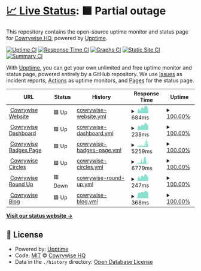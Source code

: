 # [📈 Live Status](https://Cowrywise.github.io/uptime): <!--live status--> **🟧 Partial outage**

This repository contains the open-source uptime monitor and status page for [Cowrywise HQ](https://www.cowrywise.com), powered by [Upptime](https://github.com/upptime/upptime).

[![Uptime CI](https://github.com/Cowrywise/uptime/workflows/Uptime%20CI/badge.svg)](https://github.com/Cowrywise/uptime/actions?query=workflow%3A%22Uptime+CI%22)
[![Response Time CI](https://github.com/Cowrywise/uptime/workflows/Response%20Time%20CI/badge.svg)](https://github.com/Cowrywise/uptime/actions?query=workflow%3A%22Response+Time+CI%22)
[![Graphs CI](https://github.com/Cowrywise/uptime/workflows/Graphs%20CI/badge.svg)](https://github.com/Cowrywise/uptime/actions?query=workflow%3A%22Graphs+CI%22)
[![Static Site CI](https://github.com/Cowrywise/uptime/workflows/Static%20Site%20CI/badge.svg)](https://github.com/Cowrywise/uptime/actions?query=workflow%3A%22Static+Site+CI%22)
[![Summary CI](https://github.com/Cowrywise/uptime/workflows/Summary%20CI/badge.svg)](https://github.com/Cowrywise/uptime/actions?query=workflow%3A%22Summary+CI%22)

With [Upptime](https://upptime.js.org), you can get your own unlimited and free uptime monitor and status page, powered entirely by a GitHub repository. We use [Issues](https://github.com/Cowrywise/uptime/issues) as incident reports, [Actions](https://github.com/Cowrywise/uptime/actions) as uptime monitors, and [Pages](https://Cowrywise.github.io/uptime) for the status page.

<!--start: status pages-->
<!-- This summary is generated by Upptime (https://github.com/upptime/upptime) -->
<!-- Do not edit this manually, your changes will be overwritten -->
<!-- prettier-ignore -->
| URL | Status | History | Response Time | Uptime |
| --- | ------ | ------- | ------------- | ------ |
| <img alt="" src="https://cowrywise.com/favicon.png" height="13"> [Cowrywise Website](https://www.cowrywise.com) | 🟩 Up | [cowrywise-website.yml](https://github.com/cowrywise/uptime/commits/HEAD/history/cowrywise-website.yml) | <details><summary><img alt="Response time graph" src="./graphs/cowrywise-website/response-time-week.png" height="20"> 684ms</summary><br><a href="https://Cowrywise.github.io/uptime/history/cowrywise-website"><img alt="Response time 718" src="https://img.shields.io/endpoint?url=https%3A%2F%2Fraw.githubusercontent.com%2Fcowrywise%2Fuptime%2FHEAD%2Fapi%2Fcowrywise-website%2Fresponse-time.json"></a><br><a href="https://Cowrywise.github.io/uptime/history/cowrywise-website"><img alt="24-hour response time 832" src="https://img.shields.io/endpoint?url=https%3A%2F%2Fraw.githubusercontent.com%2Fcowrywise%2Fuptime%2FHEAD%2Fapi%2Fcowrywise-website%2Fresponse-time-day.json"></a><br><a href="https://Cowrywise.github.io/uptime/history/cowrywise-website"><img alt="7-day response time 684" src="https://img.shields.io/endpoint?url=https%3A%2F%2Fraw.githubusercontent.com%2Fcowrywise%2Fuptime%2FHEAD%2Fapi%2Fcowrywise-website%2Fresponse-time-week.json"></a><br><a href="https://Cowrywise.github.io/uptime/history/cowrywise-website"><img alt="30-day response time 595" src="https://img.shields.io/endpoint?url=https%3A%2F%2Fraw.githubusercontent.com%2Fcowrywise%2Fuptime%2FHEAD%2Fapi%2Fcowrywise-website%2Fresponse-time-month.json"></a><br><a href="https://Cowrywise.github.io/uptime/history/cowrywise-website"><img alt="1-year response time 767" src="https://img.shields.io/endpoint?url=https%3A%2F%2Fraw.githubusercontent.com%2Fcowrywise%2Fuptime%2FHEAD%2Fapi%2Fcowrywise-website%2Fresponse-time-year.json"></a></details> | <details><summary><a href="https://Cowrywise.github.io/uptime/history/cowrywise-website">100.00%</a></summary><a href="https://Cowrywise.github.io/uptime/history/cowrywise-website"><img alt="All-time uptime 100.00%" src="https://img.shields.io/endpoint?url=https%3A%2F%2Fraw.githubusercontent.com%2Fcowrywise%2Fuptime%2FHEAD%2Fapi%2Fcowrywise-website%2Fuptime.json"></a><br><a href="https://Cowrywise.github.io/uptime/history/cowrywise-website"><img alt="24-hour uptime 100.00%" src="https://img.shields.io/endpoint?url=https%3A%2F%2Fraw.githubusercontent.com%2Fcowrywise%2Fuptime%2FHEAD%2Fapi%2Fcowrywise-website%2Fuptime-day.json"></a><br><a href="https://Cowrywise.github.io/uptime/history/cowrywise-website"><img alt="7-day uptime 100.00%" src="https://img.shields.io/endpoint?url=https%3A%2F%2Fraw.githubusercontent.com%2Fcowrywise%2Fuptime%2FHEAD%2Fapi%2Fcowrywise-website%2Fuptime-week.json"></a><br><a href="https://Cowrywise.github.io/uptime/history/cowrywise-website"><img alt="30-day uptime 100.00%" src="https://img.shields.io/endpoint?url=https%3A%2F%2Fraw.githubusercontent.com%2Fcowrywise%2Fuptime%2FHEAD%2Fapi%2Fcowrywise-website%2Fuptime-month.json"></a><br><a href="https://Cowrywise.github.io/uptime/history/cowrywise-website"><img alt="1-year uptime 100.00%" src="https://img.shields.io/endpoint?url=https%3A%2F%2Fraw.githubusercontent.com%2Fcowrywise%2Fuptime%2FHEAD%2Fapi%2Fcowrywise-website%2Fuptime-year.json"></a></details>
| <img alt="" src="https://cowrywise.com/favicon.png" height="13"> [Cowrywise Dashboard](https://my.cowrywise.com) | 🟩 Up | [cowrywise-dashboard.yml](https://github.com/cowrywise/uptime/commits/HEAD/history/cowrywise-dashboard.yml) | <details><summary><img alt="Response time graph" src="./graphs/cowrywise-dashboard/response-time-week.png" height="20"> 238ms</summary><br><a href="https://Cowrywise.github.io/uptime/history/cowrywise-dashboard"><img alt="Response time 186" src="https://img.shields.io/endpoint?url=https%3A%2F%2Fraw.githubusercontent.com%2Fcowrywise%2Fuptime%2FHEAD%2Fapi%2Fcowrywise-dashboard%2Fresponse-time.json"></a><br><a href="https://Cowrywise.github.io/uptime/history/cowrywise-dashboard"><img alt="24-hour response time 275" src="https://img.shields.io/endpoint?url=https%3A%2F%2Fraw.githubusercontent.com%2Fcowrywise%2Fuptime%2FHEAD%2Fapi%2Fcowrywise-dashboard%2Fresponse-time-day.json"></a><br><a href="https://Cowrywise.github.io/uptime/history/cowrywise-dashboard"><img alt="7-day response time 238" src="https://img.shields.io/endpoint?url=https%3A%2F%2Fraw.githubusercontent.com%2Fcowrywise%2Fuptime%2FHEAD%2Fapi%2Fcowrywise-dashboard%2Fresponse-time-week.json"></a><br><a href="https://Cowrywise.github.io/uptime/history/cowrywise-dashboard"><img alt="30-day response time 218" src="https://img.shields.io/endpoint?url=https%3A%2F%2Fraw.githubusercontent.com%2Fcowrywise%2Fuptime%2FHEAD%2Fapi%2Fcowrywise-dashboard%2Fresponse-time-month.json"></a><br><a href="https://Cowrywise.github.io/uptime/history/cowrywise-dashboard"><img alt="1-year response time 184" src="https://img.shields.io/endpoint?url=https%3A%2F%2Fraw.githubusercontent.com%2Fcowrywise%2Fuptime%2FHEAD%2Fapi%2Fcowrywise-dashboard%2Fresponse-time-year.json"></a></details> | <details><summary><a href="https://Cowrywise.github.io/uptime/history/cowrywise-dashboard">100.00%</a></summary><a href="https://Cowrywise.github.io/uptime/history/cowrywise-dashboard"><img alt="All-time uptime 100.00%" src="https://img.shields.io/endpoint?url=https%3A%2F%2Fraw.githubusercontent.com%2Fcowrywise%2Fuptime%2FHEAD%2Fapi%2Fcowrywise-dashboard%2Fuptime.json"></a><br><a href="https://Cowrywise.github.io/uptime/history/cowrywise-dashboard"><img alt="24-hour uptime 100.00%" src="https://img.shields.io/endpoint?url=https%3A%2F%2Fraw.githubusercontent.com%2Fcowrywise%2Fuptime%2FHEAD%2Fapi%2Fcowrywise-dashboard%2Fuptime-day.json"></a><br><a href="https://Cowrywise.github.io/uptime/history/cowrywise-dashboard"><img alt="7-day uptime 100.00%" src="https://img.shields.io/endpoint?url=https%3A%2F%2Fraw.githubusercontent.com%2Fcowrywise%2Fuptime%2FHEAD%2Fapi%2Fcowrywise-dashboard%2Fuptime-week.json"></a><br><a href="https://Cowrywise.github.io/uptime/history/cowrywise-dashboard"><img alt="30-day uptime 100.00%" src="https://img.shields.io/endpoint?url=https%3A%2F%2Fraw.githubusercontent.com%2Fcowrywise%2Fuptime%2FHEAD%2Fapi%2Fcowrywise-dashboard%2Fuptime-month.json"></a><br><a href="https://Cowrywise.github.io/uptime/history/cowrywise-dashboard"><img alt="1-year uptime 100.00%" src="https://img.shields.io/endpoint?url=https%3A%2F%2Fraw.githubusercontent.com%2Fcowrywise%2Fuptime%2FHEAD%2Fapi%2Fcowrywise-dashboard%2Fuptime-year.json"></a></details>
| <img alt="" src="https://cowrywise.com/favicon.png" height="13"> [Cowrywise Badges Page](https://cowrywise.com/@othreecodes/badges/savings-score) | 🟩 Up | [cowrywise-badges-page.yml](https://github.com/cowrywise/uptime/commits/HEAD/history/cowrywise-badges-page.yml) | <details><summary><img alt="Response time graph" src="./graphs/cowrywise-badges-page/response-time-week.png" height="20"> 5259ms</summary><br><a href="https://Cowrywise.github.io/uptime/history/cowrywise-badges-page"><img alt="Response time 3411" src="https://img.shields.io/endpoint?url=https%3A%2F%2Fraw.githubusercontent.com%2Fcowrywise%2Fuptime%2FHEAD%2Fapi%2Fcowrywise-badges-page%2Fresponse-time.json"></a><br><a href="https://Cowrywise.github.io/uptime/history/cowrywise-badges-page"><img alt="24-hour response time 3189" src="https://img.shields.io/endpoint?url=https%3A%2F%2Fraw.githubusercontent.com%2Fcowrywise%2Fuptime%2FHEAD%2Fapi%2Fcowrywise-badges-page%2Fresponse-time-day.json"></a><br><a href="https://Cowrywise.github.io/uptime/history/cowrywise-badges-page"><img alt="7-day response time 5259" src="https://img.shields.io/endpoint?url=https%3A%2F%2Fraw.githubusercontent.com%2Fcowrywise%2Fuptime%2FHEAD%2Fapi%2Fcowrywise-badges-page%2Fresponse-time-week.json"></a><br><a href="https://Cowrywise.github.io/uptime/history/cowrywise-badges-page"><img alt="30-day response time 4877" src="https://img.shields.io/endpoint?url=https%3A%2F%2Fraw.githubusercontent.com%2Fcowrywise%2Fuptime%2FHEAD%2Fapi%2Fcowrywise-badges-page%2Fresponse-time-month.json"></a><br><a href="https://Cowrywise.github.io/uptime/history/cowrywise-badges-page"><img alt="1-year response time 3495" src="https://img.shields.io/endpoint?url=https%3A%2F%2Fraw.githubusercontent.com%2Fcowrywise%2Fuptime%2FHEAD%2Fapi%2Fcowrywise-badges-page%2Fresponse-time-year.json"></a></details> | <details><summary><a href="https://Cowrywise.github.io/uptime/history/cowrywise-badges-page">100.00%</a></summary><a href="https://Cowrywise.github.io/uptime/history/cowrywise-badges-page"><img alt="All-time uptime 100.00%" src="https://img.shields.io/endpoint?url=https%3A%2F%2Fraw.githubusercontent.com%2Fcowrywise%2Fuptime%2FHEAD%2Fapi%2Fcowrywise-badges-page%2Fuptime.json"></a><br><a href="https://Cowrywise.github.io/uptime/history/cowrywise-badges-page"><img alt="24-hour uptime 100.00%" src="https://img.shields.io/endpoint?url=https%3A%2F%2Fraw.githubusercontent.com%2Fcowrywise%2Fuptime%2FHEAD%2Fapi%2Fcowrywise-badges-page%2Fuptime-day.json"></a><br><a href="https://Cowrywise.github.io/uptime/history/cowrywise-badges-page"><img alt="7-day uptime 100.00%" src="https://img.shields.io/endpoint?url=https%3A%2F%2Fraw.githubusercontent.com%2Fcowrywise%2Fuptime%2FHEAD%2Fapi%2Fcowrywise-badges-page%2Fuptime-week.json"></a><br><a href="https://Cowrywise.github.io/uptime/history/cowrywise-badges-page"><img alt="30-day uptime 100.00%" src="https://img.shields.io/endpoint?url=https%3A%2F%2Fraw.githubusercontent.com%2Fcowrywise%2Fuptime%2FHEAD%2Fapi%2Fcowrywise-badges-page%2Fuptime-month.json"></a><br><a href="https://Cowrywise.github.io/uptime/history/cowrywise-badges-page"><img alt="1-year uptime 100.00%" src="https://img.shields.io/endpoint?url=https%3A%2F%2Fraw.githubusercontent.com%2Fcowrywise%2Fuptime%2FHEAD%2Fapi%2Fcowrywise-badges-page%2Fuptime-year.json"></a></details>
| <img alt="" src="https://cowrywise.com/favicon.png" height="13"> [Cowrywise Circles](https://cowrywise.com/circles/challenges) | 🟩 Up | [cowrywise-circles.yml](https://github.com/cowrywise/uptime/commits/HEAD/history/cowrywise-circles.yml) | <details><summary><img alt="Response time graph" src="./graphs/cowrywise-circles/response-time-week.png" height="20"> 6779ms</summary><br><a href="https://Cowrywise.github.io/uptime/history/cowrywise-circles"><img alt="Response time 2226" src="https://img.shields.io/endpoint?url=https%3A%2F%2Fraw.githubusercontent.com%2Fcowrywise%2Fuptime%2FHEAD%2Fapi%2Fcowrywise-circles%2Fresponse-time.json"></a><br><a href="https://Cowrywise.github.io/uptime/history/cowrywise-circles"><img alt="24-hour response time 8731" src="https://img.shields.io/endpoint?url=https%3A%2F%2Fraw.githubusercontent.com%2Fcowrywise%2Fuptime%2FHEAD%2Fapi%2Fcowrywise-circles%2Fresponse-time-day.json"></a><br><a href="https://Cowrywise.github.io/uptime/history/cowrywise-circles"><img alt="7-day response time 6779" src="https://img.shields.io/endpoint?url=https%3A%2F%2Fraw.githubusercontent.com%2Fcowrywise%2Fuptime%2FHEAD%2Fapi%2Fcowrywise-circles%2Fresponse-time-week.json"></a><br><a href="https://Cowrywise.github.io/uptime/history/cowrywise-circles"><img alt="30-day response time 5630" src="https://img.shields.io/endpoint?url=https%3A%2F%2Fraw.githubusercontent.com%2Fcowrywise%2Fuptime%2FHEAD%2Fapi%2Fcowrywise-circles%2Fresponse-time-month.json"></a><br><a href="https://Cowrywise.github.io/uptime/history/cowrywise-circles"><img alt="1-year response time 2109" src="https://img.shields.io/endpoint?url=https%3A%2F%2Fraw.githubusercontent.com%2Fcowrywise%2Fuptime%2FHEAD%2Fapi%2Fcowrywise-circles%2Fresponse-time-year.json"></a></details> | <details><summary><a href="https://Cowrywise.github.io/uptime/history/cowrywise-circles">100.00%</a></summary><a href="https://Cowrywise.github.io/uptime/history/cowrywise-circles"><img alt="All-time uptime 100.00%" src="https://img.shields.io/endpoint?url=https%3A%2F%2Fraw.githubusercontent.com%2Fcowrywise%2Fuptime%2FHEAD%2Fapi%2Fcowrywise-circles%2Fuptime.json"></a><br><a href="https://Cowrywise.github.io/uptime/history/cowrywise-circles"><img alt="24-hour uptime 100.00%" src="https://img.shields.io/endpoint?url=https%3A%2F%2Fraw.githubusercontent.com%2Fcowrywise%2Fuptime%2FHEAD%2Fapi%2Fcowrywise-circles%2Fuptime-day.json"></a><br><a href="https://Cowrywise.github.io/uptime/history/cowrywise-circles"><img alt="7-day uptime 100.00%" src="https://img.shields.io/endpoint?url=https%3A%2F%2Fraw.githubusercontent.com%2Fcowrywise%2Fuptime%2FHEAD%2Fapi%2Fcowrywise-circles%2Fuptime-week.json"></a><br><a href="https://Cowrywise.github.io/uptime/history/cowrywise-circles"><img alt="30-day uptime 100.00%" src="https://img.shields.io/endpoint?url=https%3A%2F%2Fraw.githubusercontent.com%2Fcowrywise%2Fuptime%2FHEAD%2Fapi%2Fcowrywise-circles%2Fuptime-month.json"></a><br><a href="https://Cowrywise.github.io/uptime/history/cowrywise-circles"><img alt="1-year uptime 100.00%" src="https://img.shields.io/endpoint?url=https%3A%2F%2Fraw.githubusercontent.com%2Fcowrywise%2Fuptime%2FHEAD%2Fapi%2Fcowrywise-circles%2Fuptime-year.json"></a></details>
| <img alt="" src="https://cowrywise.com/favicon.png" height="13"> [Cowrywise Round Up](https://2021.cowrywise.com) | 🟥 Down | [cowrywise-round-up.yml](https://github.com/cowrywise/uptime/commits/HEAD/history/cowrywise-round-up.yml) | <details><summary><img alt="Response time graph" src="./graphs/cowrywise-round-up/response-time-week.png" height="20"> 247ms</summary><br><a href="https://Cowrywise.github.io/uptime/history/cowrywise-round-up"><img alt="Response time 211" src="https://img.shields.io/endpoint?url=https%3A%2F%2Fraw.githubusercontent.com%2Fcowrywise%2Fuptime%2FHEAD%2Fapi%2Fcowrywise-round-up%2Fresponse-time.json"></a><br><a href="https://Cowrywise.github.io/uptime/history/cowrywise-round-up"><img alt="24-hour response time 311" src="https://img.shields.io/endpoint?url=https%3A%2F%2Fraw.githubusercontent.com%2Fcowrywise%2Fuptime%2FHEAD%2Fapi%2Fcowrywise-round-up%2Fresponse-time-day.json"></a><br><a href="https://Cowrywise.github.io/uptime/history/cowrywise-round-up"><img alt="7-day response time 247" src="https://img.shields.io/endpoint?url=https%3A%2F%2Fraw.githubusercontent.com%2Fcowrywise%2Fuptime%2FHEAD%2Fapi%2Fcowrywise-round-up%2Fresponse-time-week.json"></a><br><a href="https://Cowrywise.github.io/uptime/history/cowrywise-round-up"><img alt="30-day response time 231" src="https://img.shields.io/endpoint?url=https%3A%2F%2Fraw.githubusercontent.com%2Fcowrywise%2Fuptime%2FHEAD%2Fapi%2Fcowrywise-round-up%2Fresponse-time-month.json"></a><br><a href="https://Cowrywise.github.io/uptime/history/cowrywise-round-up"><img alt="1-year response time 214" src="https://img.shields.io/endpoint?url=https%3A%2F%2Fraw.githubusercontent.com%2Fcowrywise%2Fuptime%2FHEAD%2Fapi%2Fcowrywise-round-up%2Fresponse-time-year.json"></a></details> | <details><summary><a href="https://Cowrywise.github.io/uptime/history/cowrywise-round-up">100.00%</a></summary><a href="https://Cowrywise.github.io/uptime/history/cowrywise-round-up"><img alt="All-time uptime 100.00%" src="https://img.shields.io/endpoint?url=https%3A%2F%2Fraw.githubusercontent.com%2Fcowrywise%2Fuptime%2FHEAD%2Fapi%2Fcowrywise-round-up%2Fuptime.json"></a><br><a href="https://Cowrywise.github.io/uptime/history/cowrywise-round-up"><img alt="24-hour uptime 100.00%" src="https://img.shields.io/endpoint?url=https%3A%2F%2Fraw.githubusercontent.com%2Fcowrywise%2Fuptime%2FHEAD%2Fapi%2Fcowrywise-round-up%2Fuptime-day.json"></a><br><a href="https://Cowrywise.github.io/uptime/history/cowrywise-round-up"><img alt="7-day uptime 100.00%" src="https://img.shields.io/endpoint?url=https%3A%2F%2Fraw.githubusercontent.com%2Fcowrywise%2Fuptime%2FHEAD%2Fapi%2Fcowrywise-round-up%2Fuptime-week.json"></a><br><a href="https://Cowrywise.github.io/uptime/history/cowrywise-round-up"><img alt="30-day uptime 100.00%" src="https://img.shields.io/endpoint?url=https%3A%2F%2Fraw.githubusercontent.com%2Fcowrywise%2Fuptime%2FHEAD%2Fapi%2Fcowrywise-round-up%2Fuptime-month.json"></a><br><a href="https://Cowrywise.github.io/uptime/history/cowrywise-round-up"><img alt="1-year uptime 100.00%" src="https://img.shields.io/endpoint?url=https%3A%2F%2Fraw.githubusercontent.com%2Fcowrywise%2Fuptime%2FHEAD%2Fapi%2Fcowrywise-round-up%2Fuptime-year.json"></a></details>
| <img alt="" src="https://cowrywise.com/favicon.png" height="13"> [Cowrywise Blog](https://www.cowrywise.com/blog/) | 🟩 Up | [cowrywise-blog.yml](https://github.com/cowrywise/uptime/commits/HEAD/history/cowrywise-blog.yml) | <details><summary><img alt="Response time graph" src="./graphs/cowrywise-blog/response-time-week.png" height="20"> 368ms</summary><br><a href="https://Cowrywise.github.io/uptime/history/cowrywise-blog"><img alt="Response time 1383" src="https://img.shields.io/endpoint?url=https%3A%2F%2Fraw.githubusercontent.com%2Fcowrywise%2Fuptime%2FHEAD%2Fapi%2Fcowrywise-blog%2Fresponse-time.json"></a><br><a href="https://Cowrywise.github.io/uptime/history/cowrywise-blog"><img alt="24-hour response time 393" src="https://img.shields.io/endpoint?url=https%3A%2F%2Fraw.githubusercontent.com%2Fcowrywise%2Fuptime%2FHEAD%2Fapi%2Fcowrywise-blog%2Fresponse-time-day.json"></a><br><a href="https://Cowrywise.github.io/uptime/history/cowrywise-blog"><img alt="7-day response time 368" src="https://img.shields.io/endpoint?url=https%3A%2F%2Fraw.githubusercontent.com%2Fcowrywise%2Fuptime%2FHEAD%2Fapi%2Fcowrywise-blog%2Fresponse-time-week.json"></a><br><a href="https://Cowrywise.github.io/uptime/history/cowrywise-blog"><img alt="30-day response time 360" src="https://img.shields.io/endpoint?url=https%3A%2F%2Fraw.githubusercontent.com%2Fcowrywise%2Fuptime%2FHEAD%2Fapi%2Fcowrywise-blog%2Fresponse-time-month.json"></a><br><a href="https://Cowrywise.github.io/uptime/history/cowrywise-blog"><img alt="1-year response time 1293" src="https://img.shields.io/endpoint?url=https%3A%2F%2Fraw.githubusercontent.com%2Fcowrywise%2Fuptime%2FHEAD%2Fapi%2Fcowrywise-blog%2Fresponse-time-year.json"></a></details> | <details><summary><a href="https://Cowrywise.github.io/uptime/history/cowrywise-blog">100.00%</a></summary><a href="https://Cowrywise.github.io/uptime/history/cowrywise-blog"><img alt="All-time uptime 100.00%" src="https://img.shields.io/endpoint?url=https%3A%2F%2Fraw.githubusercontent.com%2Fcowrywise%2Fuptime%2FHEAD%2Fapi%2Fcowrywise-blog%2Fuptime.json"></a><br><a href="https://Cowrywise.github.io/uptime/history/cowrywise-blog"><img alt="24-hour uptime 100.00%" src="https://img.shields.io/endpoint?url=https%3A%2F%2Fraw.githubusercontent.com%2Fcowrywise%2Fuptime%2FHEAD%2Fapi%2Fcowrywise-blog%2Fuptime-day.json"></a><br><a href="https://Cowrywise.github.io/uptime/history/cowrywise-blog"><img alt="7-day uptime 100.00%" src="https://img.shields.io/endpoint?url=https%3A%2F%2Fraw.githubusercontent.com%2Fcowrywise%2Fuptime%2FHEAD%2Fapi%2Fcowrywise-blog%2Fuptime-week.json"></a><br><a href="https://Cowrywise.github.io/uptime/history/cowrywise-blog"><img alt="30-day uptime 100.00%" src="https://img.shields.io/endpoint?url=https%3A%2F%2Fraw.githubusercontent.com%2Fcowrywise%2Fuptime%2FHEAD%2Fapi%2Fcowrywise-blog%2Fuptime-month.json"></a><br><a href="https://Cowrywise.github.io/uptime/history/cowrywise-blog"><img alt="1-year uptime 100.00%" src="https://img.shields.io/endpoint?url=https%3A%2F%2Fraw.githubusercontent.com%2Fcowrywise%2Fuptime%2FHEAD%2Fapi%2Fcowrywise-blog%2Fuptime-year.json"></a></details>

<!--end: status pages-->

[**Visit our status website →**](https://Cowrywise.github.io/uptime)

## 📄 License

- Powered by: [Upptime](https://github.com/upptime/upptime)
- Code: [MIT](./LICENSE) © [Cowrywise HQ](https://www.cowrywise.com)
- Data in the `./history` directory: [Open Database License](https://opendatacommons.org/licenses/odbl/1-0/)
